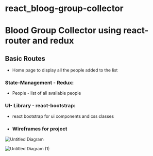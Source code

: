 # react_bloog-group-collector
# Blood Group Collector using react-router and redux
## Basic Routes
- Home page to display all the people added to the list

### State-Management - Redux:
- People - list of all available people
### UI- Library - react-bootstrap:
- react bootstrap for ui components and css classes
- ### Wireframes for project

![Untitled Diagram](https://user-images.githubusercontent.com/107559836/209913463-47e21df6-45f8-4b06-95be-a9eb33b7d970.jpg)


![Untitled Diagram (1)](https://user-images.githubusercontent.com/107559836/210133769-e1d5c306-d3e9-4db2-9349-018428a47a16.jpg)

